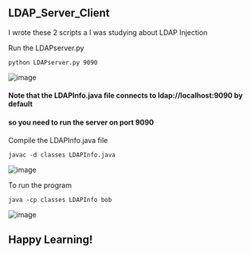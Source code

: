 ## LDAP_Server_Client

I wrote these 2 scripts a I was studying about LDAP Injection

Run the LDAPserver.py

```
python LDAPserver.py 9090
```

![image](https://user-images.githubusercontent.com/33607657/139358550-8b7a6c78-5d59-4096-894c-26741d7f4304.png)



#### Note that the LDAPInfo.java file connects to ldap://localhost:9090 by default
#### so you need to run the server on port 9090

Compile the LDAPInfo.java file
```
javac -d classes LDAPInfo.java
```

![image](https://user-images.githubusercontent.com/33607657/139358599-17d6690c-bcf4-4ca2-a9c2-6da5dd4ccd40.png)



To run the program
```
java -cp classes LDAPInfo bob
```

![image](https://user-images.githubusercontent.com/33607657/139358631-956d9df9-2e82-4e9c-9d46-16a2255e37fc.png)

## Happy Learning!
